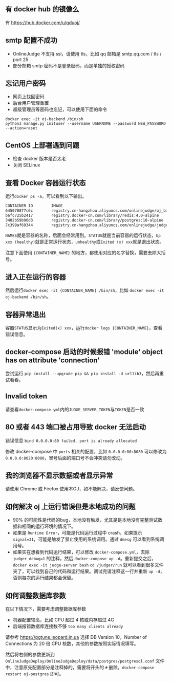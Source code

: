 ## 有 docker hub 的镜像么

有 https://hub.docker.com/u/qduoj/

## smtp 配置不成功

 - OnlineJudge 不支持 ssl，请使用 tls，比如 qq 邮箱是 smtp.qq.com / tls / port 25
 - 部分邮箱 smtp 密码不是登录密码，而是单独的授权密码

## 忘记用户密码

 - 网页上找回密码
 - 后台用户管理重置
 - 超级管理员等密码也忘记，可以使用下面的命令

```
docker exec -it oj-backend /bin/sh
python3 manage.py inituser --username USERNAME --password NEW_PASSWORD --action=reset
```

## CentOS 上部署遇到问题

 - 检查 docker 版本是否太老
 - 关闭 SELinux
  
## 查看 Docker 容器运行状态

运行`docker ps -a`，可以看到以下输出。

```bash
CONTAINER ID        IMAGE                                                        COMMAND                  CREATED             STATUS                       PORTS                                         NAMES
645070877c6c        registry.cn-hangzhou.aliyuncs.com/onlinejudge/oj_backend     "/bin/sh -c 'sh /app…"   About an hour ago   Up About an hour (healthy)             0.0.0.0:443->1443/tcp, 0.0.0.0:80->8000/tcp   oj-backend
b6fc725b2417        registry.docker-cn.com/library/redis:4.0-alpine              "docker-entrypoint.s…"   About an hour ago   Up About an hour             6379/tcp                                      oj-redis
3402b59b96d3        registry.docker-cn.com/library/postgres:10-alpine            "docker-entrypoint.s…"   About an hour ago   Up About an hour             5432/tcp                                      oj-postgres
7c399af69344        registry.cn-hangzhou.aliyuncs.com/onlinejudge/judge_server   "/bin/sh -c '/bin/ba…"   About an hour ago   Up About an hour (healthy)   8080/tcp                                      judge-server
```

`NAMES`就是容器的名称，后面会经常用到。`STATUS`就是当前容器的运行状态，`Up xxx (healthy)`就是正常运行状态，`unhealthy`或`Exited (x) xxx`就是退出状态。

注意下面使用 `{CONTAINER_NAME}` 的地方，都使用对应的名字替换，需要去除大括号。

## 进入正在运行的容器

然后运行`docker exec -it {CONTAINER_NAME} /bin/sh`，比如 `docker exec -it oj-backend /bin/sh`。

## 容器异常退出

容器`STATUS`显示为`Exited(x) xxx`，运行`docker logs {CONTAINER_NAME}`，查看错误信息。

## docker-compose 启动的时候报错 'module' object has on attribute 'connection'

尝试运行 `pip install --upgrade pip && pip install -U urllib3`，然后再重试看看。

## Invalid token

请查看`docker-compose.yml`内的`JUDGE_SERVER_TOKEN`与`TOKEN`是否一致

## 80 或者 443 端口被占用导致 docker 无法启动

错误信息 `bind 0.0.0.0:80 failed, port is already allocated`

修改 docker-compose 中 `ports` 相关的配置，比如 `0.0.0.0:80:8080` 可以修改为 `0.0.0.0:8020:8080`，冒号后面的端口号不会冲突请勿改动。

## 我的浏览器不显示数据或者显示异常

请使用 Chrome 或 Firefox 使用本OJ，如不能解决，请反馈问题。

## 如何解决 oj 上运行错误但是本地成功的问题

 - 90% 的可能性是代码的bug，本地没有触发，尤其是是本地没有完整测试数据和相同的运行环境的情况下。
 - 如果是 `Runtime Error`，可能是代码运行过程中 crash，如果提示 `signal=31`，可能是触发了禁止使用的系统调用。通过 `dmesg` 可以看到系统调用号。
 - 如果实在想看到代码运行结果，可以修改 `docker-compose.yml`，去除 `judger_debug=1` 的注释，然后 `docker-compose up -d`。重新提交之后，`docker exec -it judge-server bash` `cd /judger/run` 就可以看到很多文件夹了，可以找到自己的代码和运行结果。调试完请注释这一行并重新 `up -d`，否则每次的运行结果都会保留。

## 如何调整数据库参数

在以下情况下，需要考虑调整数据库参数

 - 机器配置较高，比如 CPU 超过 4 核或内存超过 4G
 - 后端报错数据库连接数不够 `too many clients already`

 请参考 https://pgtune.leopard.in.ua 选择 DB Version 10，Number of Connections 为 20 倍 CPU 核数，其他的参数按照实际情况填写。

 然后将右侧的参数更新到 `OnlineJudgeDeploy/OnlineJudgeDeploy/data/postgres/postgresql.conf` 文件中，注意原先配置部分是注释掉的，需要将开头的 `#` 删除，`docker-compose restart oj-postgres` 即可。